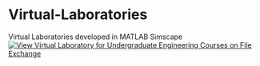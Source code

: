 # Virtual-Laboratories
Virtual Laboratories developed in MATLAB Simscape
[![View Virtual Laboratory for Undergraduate Engineering Courses on File Exchange](https://www.mathworks.com/matlabcentral/images/matlab-file-exchange.svg)](https://www.mathworks.com/matlabcentral/fileexchange/111285-virtual-laboratory-for-undergraduate-engineering-courses)
